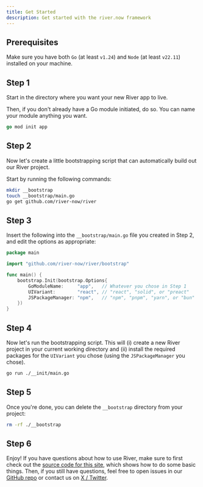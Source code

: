 ```yaml
---
title: Get Started
description: Get started with the river.now framework
---
```


## Prerequisites

Make sure you have both `Go` (at least `v1.24`) and `Node` (at least `v22.11`)
installed on your machine.

## Step 1

Start in the directory where you want your new River app to live.

Then, if you don't already have a Go module initiated, do so. You can name your
module anything you want.

```go
go mod init app
```

## Step 2

Now let's create a little bootstrapping script that can automatically build out
our River project.

Start by running the following commands:

```sh
mkdir __bootstrap
touch __bootstrap/main.go
go get github.com/river-now/river
```

## Step 3

Insert the following into the `__bootstrap/main.go` file you created in Step 2,
and edit the options as appropriate:

```go
package main

import "github.com/river-now/river/bootstrap"

func main() {
	bootstrap.Init(bootstrap.Options{
		GoModuleName:     "app",   // Whatever you chose in Step 1
		UIVariant:        "react", // "react", "solid", or "preact"
		JSPackageManager: "npm",   // "npm", "pnpm", "yarn", or "bun"
	})
}
```

## Step 4

Now let's run the bootstrapping script. This will (i)&nbsp;create a new River
project in your current working directory and (ii)&nbsp;install the required
packages for the `UIVariant` you chose (using the `JSPackageManager` you chose).

```sh
go run ./__init/main.go
```

## Step 5

Once you're done, you can delete the `__bootstrap` directory from your project:

```sh
rm -rf ./__bootstrap
```

## Step 6

Enjoy! If you have questions about how to use River, make sure to first check
out the
[source code for this site](https://github.com/river-now/river/tree/main/site),
which shows how to do some basic things. Then, if you still have questions, feel
free to open issues in our
[GitHub repo](https://github.com/river-now/river/issues) or contact us on
[X / Twitter](https://x.com/riverframework).
